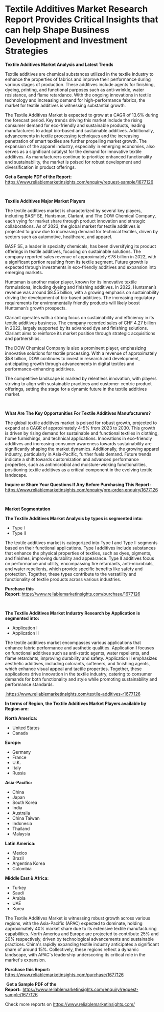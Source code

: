 <p><h1>Textile Additives Market Research Report Provides Critical Insights that can help Shape Business Development and Investment Strategies</h1></p><p><strong>Textile Additives Market Analysis and Latest Trends</strong></p>
<p><p>Textile additives are chemical substances utilized in the textile industry to enhance the properties of fabrics and improve their performance during various stages of production. These additives include agents for finishing, dyeing, printing, and functional purposes such as anti-wrinkle, water resistance, and flame retardance. With the ongoing innovations in textile technology and increasing demand for high-performance fabrics, the market for textile additives is witnessing substantial growth.</p><p>The Textile Additives Market is expected to grow at a CAGR of 13.6% during the forecast period. Key trends driving this market include the rising consumer demand for eco-friendly and sustainable products, leading manufacturers to adopt bio-based and sustainable additives. Additionally, advancements in textile processing techniques and the increasing penetration of smart textiles are further propelling market growth. The expansion of the apparel industry, especially in emerging economies, also serves as a significant catalyst for the demand for innovative textile additives. As manufacturers continue to prioritize enhanced functionality and sustainability, the market is poised for robust development and diversification in product offerings.</p></p>
<p><strong>Get a Sample PDF of the Report:&nbsp;</strong> <a href="https://www.reliablemarketinsights.com/enquiry/request-sample/1677126?utm_campaign=3270&utm_medium=2&utm_source=Github&utm_content=ia&utm_term=24032025&utm_id=textile-additives">https://www.reliablemarketinsights.com/enquiry/request-sample/1677126</a></p>
<p>&nbsp;</p>
<p><strong>Textile Additives Major Market Players</strong></p>
<p><p>The textile additives market is characterized by several key players, including BASF SE, Huntsman, Clariant, and The DOW Chemical Company, each vying for market share through product innovation and strategic collaborations. As of 2023, the global market for textile additives is projected to grow due to increasing demand for technical textiles, driven by sectors such as automotive, healthcare, and apparel.</p><p>BASF SE, a leader in specialty chemicals, has been diversifying its product offerings in textile additives, focusing on sustainable solutions. The company reported sales revenue of approximately €78 billion in 2022, with a significant portion resulting from its textile segment. Future growth is expected through investments in eco-friendly additives and expansion into emerging markets.</p><p>Huntsman is another major player, known for its innovative textile formulations, including dyeing and finishing additives. In 2022, Huntsman’s revenue was around $8.55 billion, with a growing emphasis on sustainability driving the development of bio-based additives. The increasing regulatory requirements for environmentally friendly products will likely boost Huntsman’s growth prospects.</p><p>Clariant operates with a strong focus on sustainability and efficiency in its textile additives business. The company recorded sales of CHF 4.27 billion in 2022, largely supported by its advanced dye and finishing solutions. Clariant aims to reinforce its market position through strategic acquisitions and partnerships.</p><p>The DOW Chemical Company is also a prominent player, emphasizing innovative solutions for textile processing. With a revenue of approximately $58 billion, DOW continues to invest in research and development, anticipating growth through advancements in digital textiles and performance-enhancing additives.</p><p>The competitive landscape is marked by relentless innovation, with players striving to align with sustainable practices and customer-centric product offerings, setting the stage for a dynamic future in the textile additives market.</p></p>
<p>&nbsp;</p>
<p><strong>What Are The Key Opportunities For Textile Additives Manufacturers?</strong></p>
<p><p>The global textile additives market is poised for robust growth, projected to expand at a CAGR of approximately 4-5% from 2023 to 2030. This growth is driven by rising demand for sustainable and functional textiles in clothing, home furnishings, and technical applications. Innovations in eco-friendly additives and increasing consumer awareness towards sustainability are significantly shaping the market dynamics. Additionally, the growing apparel industry, particularly in Asia-Pacific, further fuels demand. Future trends indicate a shift towards customization and advanced performance properties, such as antimicrobial and moisture-wicking functionalities, positioning textile additives as a critical component in the evolving textile landscape.</p></p>
<p><strong>Inquire or Share Your Questions If Any Before Purchasing This Report:</strong> <a href="https://www.reliablemarketinsights.com/enquiry/pre-order-enquiry/1677126?utm_campaign=3270&utm_medium=2&utm_source=Github&utm_content=ia&utm_term=24032025&utm_id=textile-additives">https://www.reliablemarketinsights.com/enquiry/pre-order-enquiry/1677126</a></p>
<p>&nbsp;</p>
<p><strong>Market Segmentation</strong></p>
<p><strong>The Textile Additives Market Analysis by types is segmented into:</strong></p>
<p><ul><li>Type I</li><li>Type II</li></ul></p>
<p><p>The textile additives market is categorized into Type I and Type II segments based on their functional applications. Type I additives include substances that enhance the physical properties of textiles, such as dyes, pigments, and finishes, improving durability and appearance. Type II additives focus on performance and utility, encompassing fire retardants, anti-microbials, and water repellents, which provide specific benefits like safety and protection. Together, these types contribute to the versatility and functionality of textile products across various industries.</p></p>
<p><strong>Purchase this Report:&nbsp;</strong><a href="https://www.reliablemarketinsights.com/purchase/1677126?utm_campaign=3270&utm_medium=2&utm_source=Github&utm_content=ia&utm_term=24032025&utm_id=textile-additives">https://www.reliablemarketinsights.com/purchase/1677126</a></p>
<p>&nbsp;</p>
<p><strong>The Textile Additives Market Industry Research by Application is segmented into:</strong></p>
<p><ul><li>Application I</li><li>Application II</li></ul></p>
<p><p>The textile additives market encompasses various applications that enhance fabric performance and aesthetic qualities. Application I focuses on functional additives such as anti-static agents, water repellents, and flame retardants, improving durability and safety. Application II emphasizes aesthetic additives, including colorants, softeners, and finishing agents, which enhance visual appeal and tactile properties. Together, these applications drive innovation in the textile industry, catering to consumer demands for both functionality and style while promoting sustainability and performance standards.</p></p>
<p><a href="https://www.reliablemarketinsights.com/textile-additives-r1677126?utm_campaign=3270&utm_medium=2&utm_source=Github&utm_content=ia&utm_term=24032025&utm_id=textile-additives">&nbsp;https://www.reliablemarketinsights.com/textile-additives-r1677126</a></p>
<p><strong>In terms of Region, the Textile Additives Market Players available by Region are:</strong></p>
<p>
    <p> <strong> North America: </strong>
        <ul>
            <li>United States</li>
            <li>Canada</li>
        </ul>
        </p> 
    <p> <strong> Europe: </strong>
        <ul>
            <li>Germany</li>
            <li>France</li>
            <li>U.K.</li>
            <li>Italy</li>
            <li>Russia</li>
        </ul>
        </p> 
    <p> <strong> Asia-Pacific: </strong>
        <ul>
            <li>China</li>
            <li>Japan</li>
            <li>South Korea</li>
            <li>India</li>
            <li>Australia</li>
            <li>China Taiwan</li>
            <li>Indonesia</li>
            <li>Thailand</li>
            <li>Malaysia</li>
        </ul>
        </p> 
    <p> <strong> Latin America: </strong>
        <ul>
            <li>Mexico</li>
            <li>Brazil</li>
            <li>Argentina Korea</li>
            <li>Colombia</li>
        </ul>
        </p> 
    <p> <strong> Middle East & Africa: </strong>
        <ul>
            <li>Turkey</li>
            <li>Saudi</li>
            <li>Arabia</li>
            <li>UAE</li>
            <li>Korea</li>
        </ul>
    </p>
    </p>
<p><p>The Textile Additives Market is witnessing robust growth across various regions, with the Asia-Pacific (APAC) expected to dominate, holding approximately 40% market share due to its extensive textile manufacturing capabilities. North America and Europe are projected to contribute 25% and 20% respectively, driven by technological advancements and sustainable practices. China's rapidly expanding textile industry anticipates a significant share of around 15%. Collectively, these regions reflect a dynamic landscape, with APAC's leadership underscoring its critical role in the market's expansion.</p></p>
<p><strong>Purchase this Report: </strong><a href="https://www.reliablemarketinsights.com/purchase/1677126?utm_campaign=3270&utm_medium=2&utm_source=Github&utm_content=ia&utm_term=24032025&utm_id=textile-additives">https://www.reliablemarketinsights.com/purchase/1677126</a></p>
<p>&nbsp;<strong>Get a Sample PDF of the Report:&nbsp;&nbsp;</strong><a href="https://www.reliablemarketinsights.com/enquiry/request-sample/1677126?utm_campaign=3270&utm_medium=2&utm_source=Github&utm_content=ia&utm_term=24032025&utm_id=textile-additives">https://www.reliablemarketinsights.com/enquiry/request-sample/1677126</a></p>
<p><strong></strong></p>
<p>Check more reports on <a href="https://www.reliablemarketinsights.com/?utm_campaign=3270&utm_medium=2&utm_source=Github&utm_content=ia&utm_term=24032025&utm_id=textile-additives">https://www.reliablemarketinsights.com/</a></p>